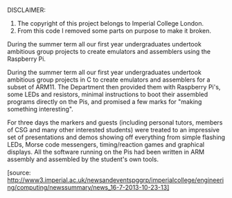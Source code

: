 DISCLAIMER:
1. The copyright of this project belongs to Imperial College London.
2. From this code I removed some parts on purpose to make it broken.

During the summer term all our first year undergraduates undertook ambitious group projects to create emulators and assemblers using the Raspberry Pi.

During the summer term all our first year undergraduates undertook  ambitious group projects in C to create emulators and assemblers for a subset of ARM11.  The Department then provided them with Raspberry Pi's, some LEDs and resistors, minimal instructions to boot their assembled programs directly on the Pis, and promised a few marks for "making something interesting".

For three days the markers and guests (including personal tutors, members of CSG and many other interested students) were treated to an impressive set of presentations and demos showing off everything from simple flashing LEDs, Morse code messengers, timing/reaction games and graphical displays.  All the software running on the Pis had been written in ARM assembly and assembled by the student's own tools.

[source: http://www3.imperial.ac.uk/newsandeventspggrp/imperialcollege/engineering/computing/newssummary/news_16-7-2013-10-23-13]